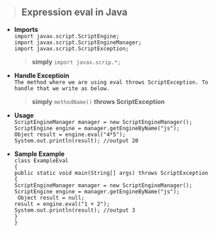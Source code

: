 > ## Expression eval in Java
- **Imports**</br>
  `import javax.script.ScriptEngine;`</br>
  `import javax.script.ScriptEngineManager;`</br>
  `import javax.script.ScriptException;`</br>
  > **simply** `import javax.scrip.*;`

- **Handle Exceptioin**</br>
  `The method where we are using eval throws ScriptException. To handle that we write as below.`
  > **simply** `methodName()` **throws ScriptException**
  
- **Usage**</br>
  `ScriptEngineManager manager = new ScriptEngineManager();`</br>
  `ScriptEngine engine = manager.getEngineByName("js");`</br>
  `Object result = engine.eval("4*5");`</br>
  `System.out.println(result); //output 20`</br>
  
- **Sample Example**</br>
  `class ExampleEval`</br>
  `{`</br>
      `public static void main(String[] args) throws ScriptException`</br>
      `{`</br>
          `ScriptEngineManager manager = new ScriptEngineManager();`</br>
          `ScriptEngine engine = manager.getEngineByName("js");`</br>
          ` Object result = null;`</br>
          `result = engine.eval("1 + 2");`</br>
          `System.out.println(result); //output 3`</br>
      `}`</br>
  `}`</br>
